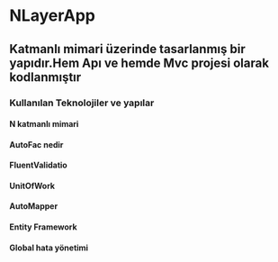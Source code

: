 # NLayerApp
## Katmanlı mimari üzerinde tasarlanmış bir yapıdır.Hem Apı ve hemde Mvc projesi olarak kodlanmıştır
### Kullanılan Teknolojiler ve yapılar 
#### N katmanlı mimari 
#### AutoFac nedir 
#### FluentValidatio
#### UnitOfWork
#### AutoMapper 
#### Entity Framework 
#### Global hata yönetimi
